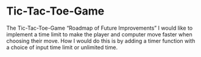 # Tic-Tac-Toe-Game
The Tic-Tac-Toe-Game
“Roadmap of Future Improvements” 
I would like to implement a time limit to make the player and computer move faster when choosing their move.
How I would do this is by adding a timer function with a choice of input time limit or unlimited time.
